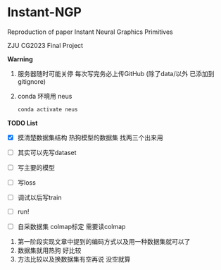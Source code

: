 # Instant-NGP

Reproduction of paper Instant Neural Graphics Primitives

ZJU CG2023 Final Project


**Warning**

1. 服务器随时可能关停 每次写完务必上传GitHub (除了data/以外 已添加到gitignore)

2. conda 环境用 neus

   ```bash
   conda activate neus
   ```


**TODO List**

- [x] 摸清楚数据集结构 热狗模型的数据集 找两三个出来用
- [ ] 其实可以先写dataset
- [ ] 写主要的模型
- [ ] 写loss
- [ ] 调试以后写train
- [ ] run!
- [ ] 自采数据集 colmap标定 需要读colmap



1. 第一阶段实现文章中提到的编码方式以及用一种数据集就可以了
2. 数据集就用热狗 好比较
3. 方法比较以及换数据集有空再说 没空就算

